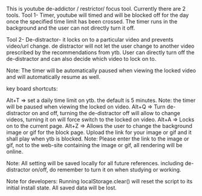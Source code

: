 This is youtube de-addictor / restrictor/ focus tool. Currently there are 2 tools. 
Tool 1- Timer, youtube will timed and will be blocked off for the day once the specified time limit has been crossed. The timer runs in the background and
the user can not directly turn it off.

Tool 2- De-distractor- it locks on to a particular video and prevents video/url change. de distractor will not let the user change to another video prescribed by the recommendations from ytb. User can directly turn off the de-distractor and can also decide which video to lock on to.

Note: The timer will be automatically paused when viewing the locked video and will automatically resume as well.

key board shortcuts:

Alt+T => set a daily time limit on ytb. the default is 5 minutes. Note: the timer will be paused when viewing the locked on video.
Alt+Q => Turn de-distractor on and off, turning the de-distractor off will allow to change videos, turning it on will force switch to the locked on video.
Alt+A => Locks on to the current page.
Alt+Z => Allows the user to change the background image or gif for the block page. Upload the link for your image or gif and it shall play when ytb is blocked.
Note: Please enter the link to the image or gif, not to the web-site containing the image or gif, all rendering will be online.

Note: All setting will be saved locally for all future references. including de-distractor on/off, do remember to turn it on when studying or working.

Note for developers: Running localStorage.clear() will reset the script to its initial install state. All saved data will be lost.
